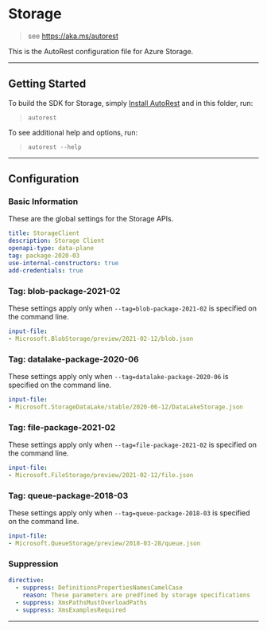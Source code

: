 # Storage

> see https://aka.ms/autorest

This is the AutoRest configuration file for Azure Storage.


---
## Getting Started
To build the SDK for Storage, simply [Install AutoRest](https://aka.ms/autorest/install) and in this folder, run:

> `autorest`

To see additional help and options, run:

> `autorest --help`
---

## Configuration



### Basic Information
These are the global settings for the Storage APIs.

``` yaml
title: StorageClient
description: Storage Client
openapi-type: data-plane
tag: package-2020-03
use-internal-constructors: true
add-credentials: true
```

### Tag: blob-package-2021-02

These settings apply only when `--tag=blob-package-2021-02` is specified on the command line.

``` yaml $(tag) == 'blob-package-2021-02'
input-file:
- Microsoft.BlobStorage/preview/2021-02-12/blob.json
```

### Tag: datalake-package-2020-06

These settings apply only when `--tag=datalake-package-2020-06` is specified on the command line.

``` yaml $(tag) == 'datalake-package-2020-06'
input-file:
- Microsoft.StorageDataLake/stable/2020-06-12/DataLakeStorage.json
```

### Tag: file-package-2021-02

These settings apply only when `--tag=file-package-2021-02` is specified on the command line.

``` yaml $(tag) == 'file-package-2021-02'
input-file:
- Microsoft.FileStorage/preview/2021-02-12/file.json
```

### Tag: queue-package-2018-03

These settings apply only when `--tag=queue-package-2018-03` is specified on the command line.

``` yaml $(tag) == 'queue-package-2018-03'
input-file:
- Microsoft.QueueStorage/preview/2018-03-28/queue.json
```

### Suppression
``` yaml
directive:
  - suppress: DefinitionsPropertiesNamesCamelCase
    reason: These parameters are predfined by storage specifications 
  - suppress: XmsPathsMustOverloadPaths
  - suppress: XmsExamplesRequired
```
---